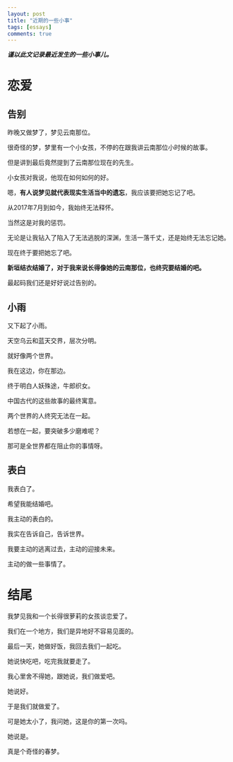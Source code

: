```yaml
---
layout: post
title: "近期的一些小事"
tags: [essays]
comments: true
---
```


***谨以此文记录最近发生的一些小事儿。***

# 恋爱


## 告别

昨晚又做梦了，梦见云南那位。

很奇怪的梦，梦里有一个小女孩，不停的在跟我讲云南那位小时候的故事。

但是讲到最后竟然提到了云南那位现在的先生。

小女孩对我说，他现在如何如何的好。

嗯，**有人说梦见就代表现实生活当中的遗忘**，我应该要把她忘记了吧。

从2017年7月到如今，我始终无法释怀。

当然这是对我的惩罚。

无论是让我钻入了陷入了无法逃脱的深渊，生活一落千丈，还是始终无法忘记她。

现在终于要把她忘了吧。



**新垣结衣结婚了，对于我来说长得像她的云南那位，也终究要结婚的吧。**



最起码我们还是好好说过告别的。



## 小雨

又下起了小雨。

天空乌云和蓝天交界，层次分明。

就好像两个世界。

我在这边，你在那边。

终于明白人妖殊途，牛郎织女。

中国古代的这些故事的最终寓意。

两个世界的人终究无法在一起。

若想在一起，要突破多少磨难呢？

那可是全世界都在阻止你的事情呀。



## 表白

我表白了。

希望我能结婚吧。

我主动的表白的。

我实在告诉自己，告诉世界。

我要主动的逃离过去，主动的迎接未来。

主动的做一些事情了。





# 结尾


我梦见我和一个长得很萝莉的女孩谈恋爱了。

我们在一个地方，我们是异地好不容易见面的。

最后一天，她做好饭，我回去我们一起吃。

她说快吃吧，吃完我就要走了。

我心里舍不得她，跟她说，我们做爱吧。

她说好。

于是我们就做爱了。

可是她太小了，我问她，这是你的第一次吗。

她说是。



真是个奇怪的春梦。